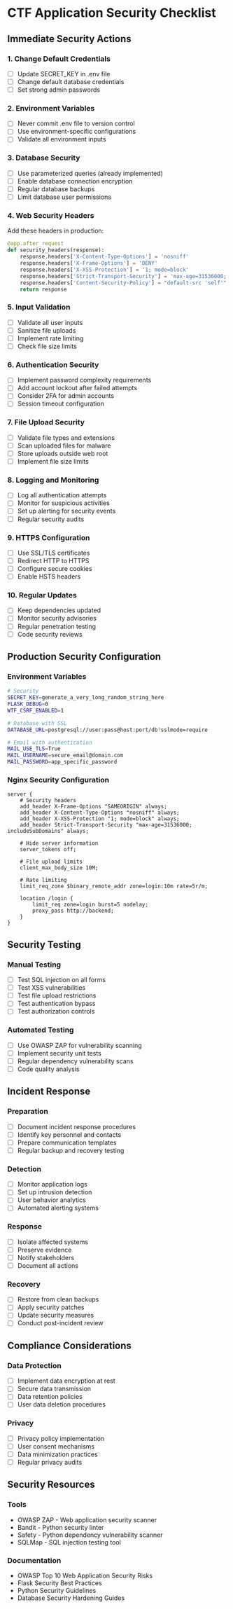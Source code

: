 # CTF Application Security Checklist

## Immediate Security Actions

### 1. Change Default Credentials
- [ ] Update SECRET_KEY in .env file
- [ ] Change default database credentials
- [ ] Set strong admin passwords

### 2. Environment Variables
- [ ] Never commit .env file to version control
- [ ] Use environment-specific configurations
- [ ] Validate all environment inputs

### 3. Database Security
- [ ] Use parameterized queries (already implemented)
- [ ] Enable database connection encryption
- [ ] Regular database backups
- [ ] Limit database user permissions

### 4. Web Security Headers
Add these headers in production:

```python
@app.after_request
def security_headers(response):
    response.headers['X-Content-Type-Options'] = 'nosniff'
    response.headers['X-Frame-Options'] = 'DENY'
    response.headers['X-XSS-Protection'] = '1; mode=block'
    response.headers['Strict-Transport-Security'] = 'max-age=31536000; includeSubDomains'
    response.headers['Content-Security-Policy'] = "default-src 'self'"
    return response
```

### 5. Input Validation
- [ ] Validate all user inputs
- [ ] Sanitize file uploads
- [ ] Implement rate limiting
- [ ] Check file size limits

### 6. Authentication Security
- [ ] Implement password complexity requirements
- [ ] Add account lockout after failed attempts
- [ ] Consider 2FA for admin accounts
- [ ] Session timeout configuration

### 7. File Upload Security
- [ ] Validate file types and extensions
- [ ] Scan uploaded files for malware
- [ ] Store uploads outside web root
- [ ] Implement file size limits

### 8. Logging and Monitoring
- [ ] Log all authentication attempts
- [ ] Monitor for suspicious activities
- [ ] Set up alerting for security events
- [ ] Regular security audits

### 9. HTTPS Configuration
- [ ] Use SSL/TLS certificates
- [ ] Redirect HTTP to HTTPS
- [ ] Configure secure cookies
- [ ] Enable HSTS headers

### 10. Regular Updates
- [ ] Keep dependencies updated
- [ ] Monitor security advisories
- [ ] Regular penetration testing
- [ ] Code security reviews

## Production Security Configuration

### Environment Variables
```bash
# Security
SECRET_KEY=generate_a_very_long_random_string_here
FLASK_DEBUG=0
WTF_CSRF_ENABLED=1

# Database with SSL
DATABASE_URL=postgresql://user:pass@host:port/db?sslmode=require

# Email with authentication
MAIL_USE_TLS=True
MAIL_USERNAME=secure_email@domain.com
MAIL_PASSWORD=app_specific_password
```

### Nginx Security Configuration
```nginx
server {
    # Security headers
    add_header X-Frame-Options "SAMEORIGIN" always;
    add_header X-Content-Type-Options "nosniff" always;
    add_header X-XSS-Protection "1; mode=block" always;
    add_header Strict-Transport-Security "max-age=31536000; includeSubDomains" always;
    
    # Hide server information
    server_tokens off;
    
    # File upload limits
    client_max_body_size 10M;
    
    # Rate limiting
    limit_req_zone $binary_remote_addr zone=login:10m rate=5r/m;
    
    location /login {
        limit_req zone=login burst=5 nodelay;
        proxy_pass http://backend;
    }
}
```

## Security Testing

### Manual Testing
- [ ] Test SQL injection on all forms
- [ ] Test XSS vulnerabilities
- [ ] Test file upload restrictions
- [ ] Test authentication bypass
- [ ] Test authorization controls

### Automated Testing
- [ ] Use OWASP ZAP for vulnerability scanning
- [ ] Implement security unit tests
- [ ] Regular dependency vulnerability scans
- [ ] Code quality analysis

## Incident Response

### Preparation
- [ ] Document incident response procedures
- [ ] Identify key personnel and contacts
- [ ] Prepare communication templates
- [ ] Regular backup and recovery testing

### Detection
- [ ] Monitor application logs
- [ ] Set up intrusion detection
- [ ] User behavior analytics
- [ ] Automated alerting systems

### Response
- [ ] Isolate affected systems
- [ ] Preserve evidence
- [ ] Notify stakeholders
- [ ] Document all actions

### Recovery
- [ ] Restore from clean backups
- [ ] Apply security patches
- [ ] Update security measures
- [ ] Conduct post-incident review

## Compliance Considerations

### Data Protection
- [ ] Implement data encryption at rest
- [ ] Secure data transmission
- [ ] Data retention policies
- [ ] User data deletion procedures

### Privacy
- [ ] Privacy policy implementation
- [ ] User consent mechanisms
- [ ] Data minimization practices
- [ ] Regular privacy audits

## Security Resources

### Tools
- OWASP ZAP - Web application security scanner
- Bandit - Python security linter
- Safety - Python dependency vulnerability scanner
- SQLMap - SQL injection testing tool

### Documentation
- OWASP Top 10 Web Application Security Risks
- Flask Security Best Practices
- Python Security Guidelines
- Database Security Hardening Guides
